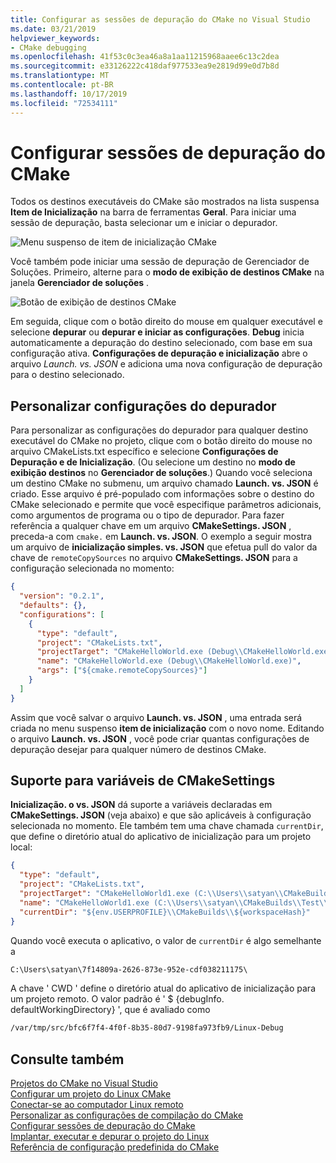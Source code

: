 ```yaml
---
title: Configurar as sessões de depuração do CMake no Visual Studio
ms.date: 03/21/2019
helpviewer_keywords:
- CMake debugging
ms.openlocfilehash: 41f53c0c3ea46a8a1aa11215968aaee6c13c2dea
ms.sourcegitcommit: e33126222c418daf977533ea9e2819d99e0d7b8d
ms.translationtype: MT
ms.contentlocale: pt-BR
ms.lasthandoff: 10/17/2019
ms.locfileid: "72534111"
---
```

# <a name="configure-cmake-debugging-sessions"></a>Configurar sessões de depuração do CMake

Todos os destinos executáveis do CMake são mostrados na lista suspensa **Item de Inicialização** na barra de ferramentas **Geral**. Para iniciar uma sessão de depuração, basta selecionar um e iniciar o depurador.

![Menu suspenso de item de inicialização CMake](media/cmake-startup-item-dropdown.png "Menu suspenso de item de inicialização CMake")

Você também pode iniciar uma sessão de depuração de Gerenciador de Soluções. Primeiro, alterne para o **modo de exibição de destinos CMake** na janela **Gerenciador de soluções** .

![Botão de exibição de destinos CMake](media/cmake-targets-view.png  "Item de menu de exibição de destinos CMake")

Em seguida, clique com o botão direito do mouse em qualquer executável e selecione **depurar** ou **depurar e iniciar as configurações**. **Debug** inicia automaticamente a depuração do destino selecionado, com base em sua configuração ativa. **Configurações de depuração e inicialização** abre o arquivo *Launch. vs. JSON* e adiciona uma nova configuração de depuração para o destino selecionado.

## <a name="customize-debugger-settings"></a>Personalizar configurações do depurador

Para personalizar as configurações do depurador para qualquer destino executável do CMake no projeto, clique com o botão direito do mouse no arquivo CMakeLists.txt específico e selecione **Configurações de Depuração e de Inicialização**. (Ou selecione um destino no **modo de exibição destinos** no **Gerenciador de soluções**.) Quando você seleciona um destino CMake no submenu, um arquivo chamado **Launch. vs. JSON** é criado. Esse arquivo é pré-populado com informações sobre o destino do CMake selecionado e permite que você especifique parâmetros adicionais, como argumentos de programa ou o tipo de depurador. Para fazer referência a qualquer chave em um arquivo **CMakeSettings. JSON** , preceda-a com `cmake.` em **Launch. vs. JSON**. O exemplo a seguir mostra um arquivo de **inicialização simples. vs. JSON** que efetua pull do valor da chave de `remoteCopySources` no arquivo **CMakeSettings. JSON** para a configuração selecionada no momento:

```json
{
  "version": "0.2.1",
  "defaults": {},
  "configurations": [
    {
      "type": "default",
      "project": "CMakeLists.txt",
      "projectTarget": "CMakeHelloWorld.exe (Debug\\CMakeHelloWorld.exe)",
      "name": "CMakeHelloWorld.exe (Debug\\CMakeHelloWorld.exe)",
      "args": ["${cmake.remoteCopySources}"]
    }
  ]
}
```

Assim que você salvar o arquivo **Launch. vs. JSON** , uma entrada será criada no menu suspenso **item de inicialização** com o novo nome. Editando o arquivo **Launch. vs. JSON** , você pode criar quantas configurações de depuração desejar para qualquer número de destinos CMake.

## <a name="support-for-cmakesettings-variables"></a>Suporte para variáveis de CMakeSettings

 **Inicialização. o vs. JSON** dá suporte a variáveis declaradas em **CMakeSettings. JSON** (veja abaixo) e que são aplicáveis à configuração selecionada no momento. Ele também tem uma chave chamada `currentDir`, que define o diretório atual do aplicativo de inicialização para um projeto local:

```json
{
  "type": "default",
  "project": "CMakeLists.txt",
  "projectTarget": "CMakeHelloWorld1.exe (C:\\Users\\satyan\\CMakeBuilds\\Test\\Debug\\CMakeHelloWorld1.exe)",
  "name": "CMakeHelloWorld1.exe (C:\\Users\\satyan\\CMakeBuilds\\Test\\Debug\\CMakeHelloWorld1.exe)",
  "currentDir": "${env.USERPROFILE}\\CMakeBuilds\\${workspaceHash}"
}
```

Quando você executa o aplicativo, o valor de `currentDir` é algo semelhante a

```cmd
C:\Users\satyan\7f14809a-2626-873e-952e-cdf038211175\
```

A chave ' CWD ' define o diretório atual do aplicativo de inicialização para um projeto remoto. O valor padrão é ' $ {debugInfo. defaultWorkingDirectory} ', que é avaliado como 

```cmd
/var/tmp/src/bfc6f7f4-4f0f-8b35-80d7-9198fa973fb9/Linux-Debug
```

## <a name="see-also"></a>Consulte também

[Projetos do CMake no Visual Studio](cmake-projects-in-visual-studio.md)<br/>
[Configurar um projeto do Linux CMake](../linux/cmake-linux-project.md)<br/>
[Conectar-se ao computador Linux remoto](../linux/connect-to-your-remote-linux-computer.md)<br/>
[Personalizar as configurações de compilação do CMake](customize-cmake-settings.md)<br/>
[Configurar sessões de depuração do CMake](configure-cmake-debugging-sessions.md)<br/>
[Implantar, executar e depurar o projeto do Linux](../linux/deploy-run-and-debug-your-linux-project.md)<br/>
[Referência de configuração predefinida do CMake](cmake-predefined-configuration-reference.md)<br/>
